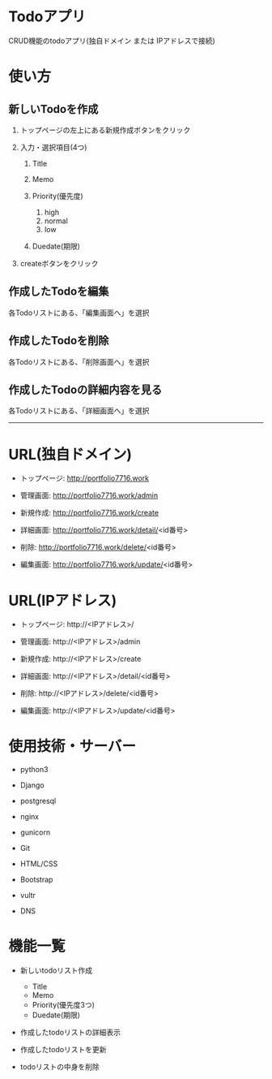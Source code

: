 # Todoアプリ

CRUD機能のtodoアプリ(独自ドメイン または IPアドレスで接続)
# 使い方

## 新しいTodoを作成

1. トップページの左上にある新規作成ボタンをクリック

2. 入力・選択項目(4つ)

	1. Title

	2. Memo

	3. Priority(優先度)
		1. high
		2. normal
		3. low

	4. Duedate(期限)

3. createボタンをクリック

## 作成したTodoを編集

各Todoリストにある、「編集画面へ」を選択


## 作成したTodoを削除

各Todoリストにある、「削除画面へ」を選択

## 作成したTodoの詳細内容を見る

各Todoリストにある、「詳細画面へ」を選択

---------------------
# URL(独自ドメイン)

- トップページ:		http://portfolio7716.work

- 管理画面:            http://portfolio7716.work/admin

- 新規作成:            http://portfolio7716.work/create

- 詳細画面:            http://portfolio7716.work/detail/<id番号>

- 削除:               http://portfolio7716.work/delete/<id番号>

- 編集画面:            http://portfolio7716.work/update/<id番号>


# URL(IPアドレス)

- トップページ:		http://<IPアドレス>/

- 管理画面:	       http://<IPアドレス>/admin

- 新規作成:	       http://<IPアドレス>/create

- 詳細画面:	       http://<IPアドレス>/detail/<id番号>

- 削除:		      http://<IPアドレス>/delete/<id番号>

- 編集画面:	       http://<IPアドレス>/update/<id番号>




# 使用技術・サーバー

- python3

- Django

- postgresql

- nginx

- gunicorn

- Git

- HTML/CSS

- Bootstrap

- vultr

- DNS

# 機能一覧

- 新しいtodoリスト作成

	- Title
	- Memo
	- Priority(優先度3つ)
	- Duedate(期限)

- 作成したtodoリストの詳細表示

- 作成したtodoリストを更新

- todoリストの中身を削除